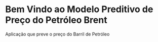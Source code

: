 # Bem Vindo ao Modelo Preditivo de Preço do Petróleo Brent
Aplicação que preve o preço do Barril de Petróleo
